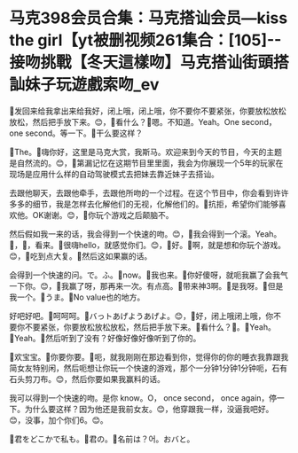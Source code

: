 # 马克398会员合集：马克搭讪会员—kiss the girl【yt被删视频261集合：[105]--接吻挑戰【冬天這樣吻】马克搭讪街頭搭訕妹子玩遊戲索吻_ev

🎼发回来给我拿出来给我好，闭上哦，闭上哦，你不要你不要紧张，你要放松放松放松，然后把手放下来。😊，🎼看什么？🎼嗯。不知道。Yeah。One second， one second。等一下。🎼干么要这样？

🎼The。🎼嗨你好，这里是马克大赏，我斯马。欢迎来到今天的节目，今天的主题是自然流的。😊，🎼第漏记忆在这期节目里里面，我会为你展现一个5年的玩家在现场是应用什么样的自动驾驶模式去把妹去靠近妹子去搭讪。

去跟他聊天，去跟他牵手，去跟他所吻的一个过程。在这个节目中，你会看到许许多多的细节，我是怎样去化解他们的无视，化解他们的。🎼抗拒，希望你们能够喜欢他。OK谢谢。😊，🎼你玩个游戏之后颠脑不。

然后假如我一来的话，我会得到一个快速的吻。😊，🎼我会得到一个滚。Yeah。🎼，🎼，看来。🎼很嗨hello，就感觉你们。😊，🎼好。🎼啊，就是想和你玩个游戏。😊，🎼吃到点大复。🎼然后这如果赢的话。

会得到一个快速的问。で。ふ。🎼now。🎼我也来。🎼你好傻呀，就呃我赢了会我气一下你。😊，🎼我赢了呀，那再来一次。有点高。🎼带来神3啊。🎼是我呀。🎼但是我一个。🎼うま。🎼No value也的地方。

好吧好吧。🎼呵呵呵。🎼バっトあげようあげよ。😊，🎼好，闭上哦闭上哦，你不要你不要紧张，你要放松放松放松，然后把手放下来。🎼看什么？🎼。🎼Yeah。🎼Yeah。🎼然后听到了没有？好像好像好像听到了你的。

🎼欢宝宝。🎼你要你要。🎼呃，就我刚刚在那边看到你，觉得你的你的睡衣我靠跟我简女友特别闲，然后呃想让你玩一个快速的游戏，那个一分钟1分钟1分钟呃，石有石头剪刀布。😊，然后你要如果我赢料的话。

我可以得到一个快速的吻。是你 know。O， once second， once again，停一下。为什么要这样？因为他还是我前女友。😊，他穿跟我一样，没逼我吧好。😊，没事，加个你们6。😊。

🎼君をどこかで私も。🎼君の。🎼名前は？어。おバと。